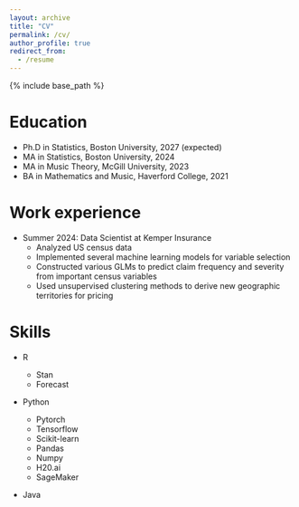 ```yaml
---
layout: archive
title: "CV"
permalink: /cv/
author_profile: true
redirect_from:
  - /resume
---
```


{% include base_path %}

Education
======
* Ph.D in Statistics, Boston University, 2027 (expected)
* MA in Statistics, Boston University, 2024
* MA in Music Theory, McGill University, 2023
* BA in Mathematics and Music, Haverford College, 2021

Work experience
======
* Summer 2024: Data Scientist at Kemper Insurance
  * Analyzed US census data
  * Implemented several machine learning models for variable selection
  * Constructed various GLMs to predict claim frequency and severity from important census variables
  * Used unsupervised clustering methods to derive new geographic territories for pricing
  
Skills
======
* R
  * Stan
  * Forecast
    
* Python
  * Pytorch
  * Tensorflow
  * Scikit-learn
  * Pandas
  * Numpy
  * H20.ai
  * SageMaker
    
* Java



